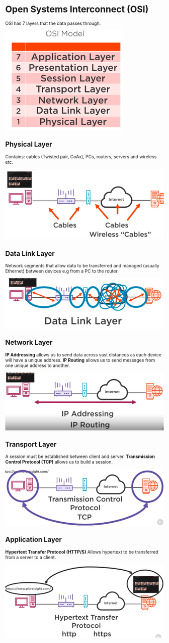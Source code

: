 # Open Systems Interconnect (OSI)

OSI has 7 layers that the data passes through.

![cable connections](images/osi.PNG)

## Physical Layer

Contains: cables (Twisted pair, CoAx), PCs, routers, servers and wireless etc.

![cable connections](images//physical.PNG)

## Data Link Layer

Network segments that allow data to be transferred and managed (usually Ethernet) between devices e.g from a PC to the router.

![Data Layer](images/Datalinklayer.PNG)

## Network Layer

**IP Addressing** allows us to send data across vast distances as each device will have a unique address. 
**IP Routing** allows us to send messages from one unique address to another.

![Networking Layer](images/network.PNG)

## Transport Layer

A session must be established between client and server.
**Transmission Control Protocol (TCP)** allows us to build a session.

![Transport Layer](images/transport.PNG)

## Application Layer

**Hypertext Transfer Protocol (HTTP/S)** Allows hypertext to be transferred from a server to a client. 

![Application Layer](images//application.PNG)